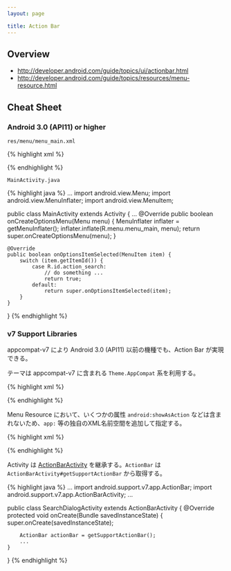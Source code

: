 ```yaml
---
layout: page

title: Action Bar
---
```


## Overview

* <http://developer.android.com/guide/topics/ui/actionbar.html>
* <http://developer.android.com/guide/topics/resources/menu-resource.html>

## Cheat Sheet

### Android 3.0 (API11) or higher

`res/menu/menu_main.xml`

{% highlight xml %}
<menu xmlns:android="http://schemas.android.com/apk/res/android">
    <item android:id="@+id/action_search"
          android:icon="@android:drawable/ic_menu_search"
          android:title="Search"
          android:showAsAction="ifRoom" />
</menu>
{% endhighlight %}

`MainActivity.java`

{% highlight java %}
...
import android.view.Menu;
import android.view.MenuInflater;
import android.view.MenuItem;

public class MainActivity extends Activity {
    ...
    @Override
    public boolean onCreateOptionsMenu(Menu menu) {
        MenuInflater inflater = getMenuInflater();
        inflater.inflate(R.menu.menu_main, menu);
        return super.onCreateOptionsMenu(menu);
    }

    @Override
    public boolean onOptionsItemSelected(MenuItem item) {
        switch (item.getItemId()) {
            case R.id.action_search:
                // do something ...
                return true;
            default:
                return super.onOptionsItemSelected(item);
        }
    }
}
{% endhighlight %}

### v7 Support Libraries

appcompat-v7 により Android 3.0 (API11) 以前の機種でも、Action Bar が実現できる。

テーマは appcompat-v7 に含まれる `Theme.AppCompat` 系を利用する。

{% highlight xml %}
<style name="AppTheme" parent="Theme.AppCompat.Light.DarkActionBar"></style>
{% endhighlight %}

Menu Resource において、いくつかの属性 `android:showAsAction` などは含まれないため、`app:` 等の独自のXML名前空間を追加して指定する。

{% highlight xml %}
<menu ...
      xmlns:app="http://schemas.android.com/apk/res-auto" >
    <item ...
          app:showAsAction="ifRoom" />
</menu>
{% endhighlight %}

Activity は [ActionBarActivity](http://developer.android.com/reference/android/support/v7/app/ActionBarActivity.html) を継承する。`ActionBar` は `ActionBarActivity#getSupportActionBar` から取得する。

{% highlight java %}
...
import android.support.v7.app.ActionBar;
import android.support.v7.app.ActionBarActivity;
...

public class SearchDialogActivity extends ActionBarActivity {
    @Override
    protected void onCreate(Bundle savedInstanceState) {
        super.onCreate(savedInstanceState);

        ActionBar actionBar = getSupportActionBar();
        ...
    }
}
{% endhighlight %}

